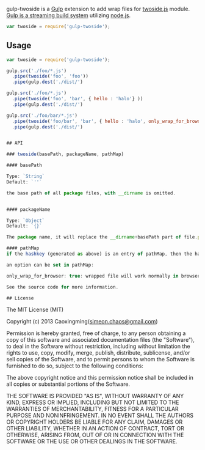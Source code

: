gulp-twoside is a [Gulp](https://github.com/gulpjs/gulp) extension to add wrap files for [twoside.js](https://github.com/chaosim) module.  [Gulp is a streaming build system](https://github.com/gulpjs/gulp) utilizing [node.js](http://nodejs.org/).

```javascript
var twoside = require('gulp-twoside');
```

## Usage

```javascript
var twoside = require('gulp-twoside');

gulp.src('./foo/*.js')
  .pipe(twoside('foo', 'foo'))
  .pipe(gulp.dest('./dist/')

gulp.src('./foo/*.js')
  .pipe(twoside('foo', 'bar', { hello : 'halo'} ))
  .pipe(gulp.dest('./dist/')

gulp.src('./foo/bar/*.js')
  .pipe(twoside('foo/bar', 'bar', { hello : 'halo', only_wrap_for_browser: true} ))
  .pipe(gulp.dest('./dist/')


## API

### twoside(basePath, packageName, pathMap)

#### basePath

Type: `String`  
Default: `''`  

the base path of all package files, with __dirname is omitted.


#### packageName

Type: `Object`  
Default: `{}`  

The package name, it will replace the __dirname+basePath part of file.path, as the module hashkey.

#### pathMap
if the hashkey (generated as above) is an entry of pathMap, then the hashMap[hashkey] will become the real module hash key.

an option can be set in pathMap:

only_wrap_for_browser: true: wrapped file will work normally in browser, but not work in nodejs.

See the source code for more information.

## License

```
The MIT License (MIT)

Copyright (c) 2013 Caoxingming(simeon.chaos@gmail.com)

Permission is hereby granted, free of charge, to any person obtaining a copy of
this software and associated documentation files (the "Software"), to deal in
the Software without restriction, including without limitation the rights to
use, copy, modify, merge, publish, distribute, sublicense, and/or sell copies of
the Software, and to permit persons to whom the Software is furnished to do so,
subject to the following conditions:

The above copyright notice and this permission notice shall be included in all
copies or substantial portions of the Software.

THE SOFTWARE IS PROVIDED "AS IS", WITHOUT WARRANTY OF ANY KIND, EXPRESS OR
IMPLIED, INCLUDING BUT NOT LIMITED TO THE WARRANTIES OF MERCHANTABILITY, FITNESS
FOR A PARTICULAR PURPOSE AND NONINFRINGEMENT. IN NO EVENT SHALL THE AUTHORS OR
COPYRIGHT HOLDERS BE LIABLE FOR ANY CLAIM, DAMAGES OR OTHER LIABILITY, WHETHER
IN AN ACTION OF CONTRACT, TORT OR OTHERWISE, ARISING FROM, OUT OF OR IN
CONNECTION WITH THE SOFTWARE OR THE USE OR OTHER DEALINGS IN THE SOFTWARE.
```
